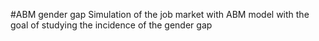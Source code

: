 
#ABM gender gap
Simulation of the job market with ABM model with the goal of studying the incidence of the gender gap
